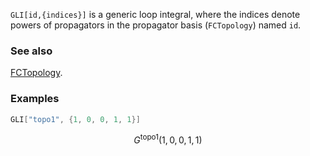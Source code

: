 `GLI[id,{indices}]` is a generic loop integral, where the indices denote powers of propagators in the propagator basis (`FCTopology`) named `id`.

### See also

[FCTopology](FCTopology).

### Examples

```mathematica
GLI["topo1", {1, 0, 0, 1, 1}]
```

$$G^{\text{topo1}}(1,0,0,1,1)$$